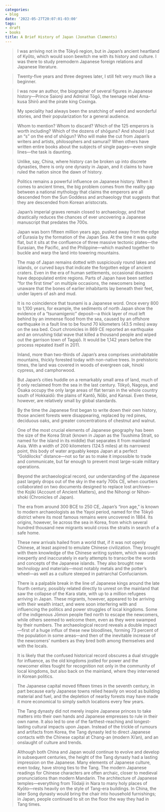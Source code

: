```yaml
---
categories:
- blog
date: '2022-05-27T20:07:01-03:00'
tags:
- draft
- books
title: A Brief History of Japan (Jonathan Clements)
---
```


> I was arriving not in the Tōkyō region, but in Japan’s ancient heartland of Kyōto, which would soon bewitch me with its history and culture. I was there to study premodern Japanese foreign relations and Japanese literature.

> Twenty-five years and three degrees later, I still felt very much like a beginner.

> I was now an author, the biographer of several figures in Japanese history—Prince Saionji and Admiral Tōgō, the teenage rebel Ama-kusa Shirō and the pirate king Coxinga.

> My speciality had always been the snatching of weird and wonderful stories, and their popularization for a general audience.

> Whom to mention? Whom to discard? Which of the 125 emperors is worth including? Which of the dozens of shōguns? And should I put an “s” on the end of shōgun? Who will make the cut from Japan’s writers and artists, philosophers and samurai? When others have written entire books about the subjects of single pages—even single lines—the task is daunting.

> Unlike, say, China, where history can be broken up into discrete dynasties, there is only one dynasty in Japan, and it claims to have ruled the nation since the dawn of history.

> Politics remains a powerful influence on Japanese history. When it comes to ancient times, the big problem comes from the reality gap between a national mythology that claims the emperors are all descended from the Sun Goddess and archaeology that suggests that they are descended from Korean aristocrats.

> Japan’s imperial graves remain closed to archaeology, and that drastically reduces the chances of ever uncovering a Japanese manuscript that predates the 700s.

> Japan was born fifteen million years ago, pushed away from the edge of Eurasia by the formation of the Japan Sea. At the time it was quite flat, but it sits at the confluence of three massive tectonic plates—the Eurasian, the Pacific, and the Philippine—which mashed together to buckle and warp the land into towering mountains.

> The map of Japan remains dotted with suspiciously round lakes and islands, or curved bays that indicate the forgotten edge of ancient craters. Even in the era of human settlements, occasional disasters have depopulated entire regions. Parts of Japan have been settled “for the first time” on multiple occasions, the newcomers being unaware that the bones of earlier inhabitants lay beneath their feet, under layers of ash and mud.

> It is no coincidence that tsunami is a Japanese word. Once every 800 to 1,100 years, for example, the sediments of north Japan show the evidence of a “tsunamigenic” deposit—a thick layer of mud left behind by an immense flood from the sea, caused by an offshore earthquake in a fault line to be found 70 kilometers (43.5 miles) away on the sea bed. Court chronicles in 869 CE reported an earthquake and an onrushing tidal wave that killed a thousand people and wiped out the garrison town of Tagajō. It would be 1,142 years before the process repeated itself in 2011.

> Inland, more than two-thirds of Japan’s area comprises uninhabitable mountains, thickly forested today with non-native trees. In prehistoric times, the land was covered in woods of evergreen oak, hinoki cypress, and camphorwood.

> But Japan’s cities huddle on a remarkably small area of land, much of it only reclaimed from the sea in the last century. Tōkyō, Nagoya, and Ōsaka occupy the only large areas of flat terrain in the whole country south of Hokkaidō: the plains of Kantō, Nōbi, and Kansai. Even these, however, are relatively small by global standards.

> By the time the Japanese first began to write down their own history, those ancient forests were disappearing, replaced by red pines, deciduous oaks, and greater concentrations of chestnut and walnut.

> One of the most crucial elements of Japanese geography has been the size of the Korea Strait (known in Japan as the Tsushima Strait, so named for the island in its middle) that separates it from mainland Asia. With a width of 200 kilometers (124.5 miles) at its narrowest point, this body of water arguably keeps Japan at a perfect “Goldilocks” distance—not so far as to make it impossible to trade and communicate, but far enough to prevent most large-scale military operations.

> Beyond the archaeological record, our understanding of the Japanese past largely drops out of the sky in the early 700s CE, when courtiers collaborated on two documents designed to replace lost archives—the Kojiki (Account of Ancient Matters), and the Nihongi or Nihon-shoki (Chronicles of Japan).

> The era from around 300 BCE to 250 CE, Japan’s “iron age,” is known to modern archaeologists as the Yayoi period, named for the Tōkyō district where its most famous remains were uncovered in 1884. Its origins, however, lie across the sea in Korea, from which several hundred thousand new migrants would cross the straits in search of a safe home.

> These new arrivals hailed from a world that, if it was not openly Chinese, at least aspired to emulate Chinese civilization. They brought with them knowledge of the Chinese writing system, which was used inexpertly and inaccurately in early attempts to transcribe the words and concepts of the Japanese islands. They also brought new technology and materials—most notably metals and the potter’s wheel—as well as a culture steeped in patriarchal Confucianism.

> There is a palpable break in the line of Japanese kings around the late fourth century, possibly related directly to unrest on the mainland that saw the collapse of the Kara state, with up to a million refugees arriving in Japan. These migrants, however, appeared to be arriving with their wealth intact, and were soon interfering with and influencing the politics and power struggles of local kingdoms. Some of the indigenous Jōmon people fled north to escape the newcomers, while others seemed to welcome them, even as they were swamped by their numbers. The archaeological record reveals a double impact—first of a huge influx of these new bloodlines, forming 73 percent of the population in some areas—and then of the inevitable increase of the newcomers’ numbers as they bred both among themselves and with the locals.

> It is likely that the confused historical record obscures a dual struggle for influence, as the old kingdoms jostled for power and the newcomer elites fought for recognition not only in the community of local kingdoms, but also back on the mainland, where they intervened in Korean politics.

> The Japanese capital moved fifteen times in the seventh century, in part because early Japanese towns relied heavily on wood as building material and fuel, and the depletion of nearby forests may have made it more economical to simply switch locations every few years.

> The Tang dynasty did not merely inspire Japanese princes to take matters into their own hands and Japanese empresses to rule in their own name. It also led to one of the farthest-reaching and longest-lasting cultural impacts upon Japan. Instead of the trickle of rumours and artifacts from Korea, the Tang dynasty led to direct Japanese contacts with the Chinese capital at Chang-an (modern Xi’an), and an onslaught of culture and trends.

> Although both China and Japan would continue to evolve and develop in subsequent centuries, the height of the Tang dynasty had a lasting impression on the Japanese. Many elements of Japanese culture, even today, have strong ties to the Tang. The modern Japanese readings for Chinese characters are often archaic, closer to medieval pronunciations than modern Mandarin. The architecture of Japanese temples—everything from Tōdaiji in Nara to many holy places of Kyōto—rests heavily on the style of Tang-era buildings. In China, the later Song dynasty would bring the chair into household furnishings; in Japan, people continued to sit on the floor the way they had in Tang times.
